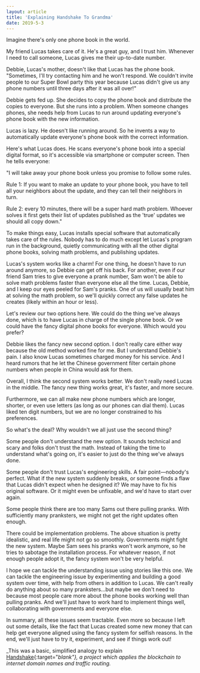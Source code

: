 ```yaml
---
layout: article
title: 'Explaining Handshake To Grandma'
date: 2019-5-3
---
```


Imagine there's only one phone book in the world.

My friend Lucas takes care of it. He's a great guy, and I trust him. Whenever I need to call someone, Lucas gives me their up-to-date number.

Debbie, Lucas's mother, doesn't like that Lucas has the phone book. "Sometimes, I'll try contacting him and he won't respond. We couldn't invite people to our Super Bowl party this year because Lucas didn't give us any phone numbers until three days after it was all over!"

Debbie gets fed up. She decides to copy the phone book and distribute the copies to everyone. But she runs into a problem. When someone changes phones, she needs help from Lucas to run around updating everyone's phone book with the new information.

Lucas is lazy. He doesn't like running around. So he invents a way to automatically update everyone's phone book with the correct information.

Here's what Lucas does. He scans everyone's phone book into a special digital format, so it's accessible via smartphone or computer screen. Then he tells everyone:

"I will take away your phone book unless you promise to follow some rules.

Rule 1: If you want to make an update to your phone book, you have to tell all your neighbors about the update, and they can tell their neighbors in turn.

Rule 2: every 10 minutes, there will be a super hard math problem. Whoever solves it first gets their list of updates published as the 'true' updates we should all copy down."

To make things easy, Lucas installs special software that automatically takes care of the rules. Nobody has to do much except let Lucas's program run in the background, quietly communicating with all the other digital phone books, solving math problems, and publishing updates.

Lucas's system works like a charm! For one thing, he doesn't have to run around anymore, so Debbie can get off his back. For another, even if our friend Sam tries to give everyone a prank number, Sam won't be able to solve math problems faster than everyone else all the time. Lucas, Debbie, and I keep our eyes peeled for Sam's pranks. One of us will usually beat him at solving the math problem, so we'll quickly correct any false updates he creates (likely within an hour or less).

Let's review our two options here. We could do the thing we've always done, which is to have Lucas in charge of the single phone book. Or we could have the fancy digital phone books for everyone. Which would you prefer?

Debbie likes the fancy new second option. I don't really care either way because the old method worked fine for me. But I understand Debbie's pain. I also know Lucas sometimes charged money for his service. And I heard rumors that he let the Chinese government filter certain phone numbers when people in China would ask for them.

Overall, I think the second system works better. We don't really need Lucas in the middle. The fancy new thing works great, it's faster, and more secure.

Furthermore, we can all make new phone numbers which are longer, shorter, or even use letters (as long as our phones can dial them). Lucas liked ten digit numbers, but we are no longer constrained to his preferences.

So what's the deal? Why wouldn't we all just use the second thing?

Some people don't understand the new option. It sounds technical and scary and folks don't trust the math. Instead of taking the time to understand what's going on, it's easier to just do the thing we've always done.

Some people don't trust Lucas's engineering skills. A fair point&mdash;nobody's perfect. What if the new system suddenly breaks, or someone finds a flaw that Lucas didn't expect when he designed it? We may have to fix his original software. Or it might even be unfixable, and we'd have to start over again.

Some people think there are too many Sams out there pulling pranks. With sufficiently many pranksters, we might not get the right updates often enough.

There could be implementation problems. The above situation is pretty idealistic, and real life might not go so smoothly. Governments might fight the new system. Maybe Sam sees his pranks won't work anymore, so he tries to sabotage the installation process. For whatever reason, if not enough people adopt it, the fancy system won't be very helpful.

I hope we can tackle the understanding issue using stories like this one. We can tackle the engineering issue by experimenting and building a good system over time, with help from others in addition to Lucas. We can't really do anything about so many pranksters...but maybe we don't need to because most people care more about the phone books working well than pulling pranks. And we'll just have to work hard to implement things well, collaborating with governments and everyone else.

In summary, all these issues seem tractable. Even more so because I left out some details, like the fact that Lucas created some new money that can help get everyone aligned using the fancy system for selfish reasons. In the end, we'll just have to try it, experiment, and see if things work out!

_This was a basic, simplified analogy to explain [Handshake](https://handshake.org/){:target="_blank"}, a project which applies the blockchain to internet domain names and traffic routing._
